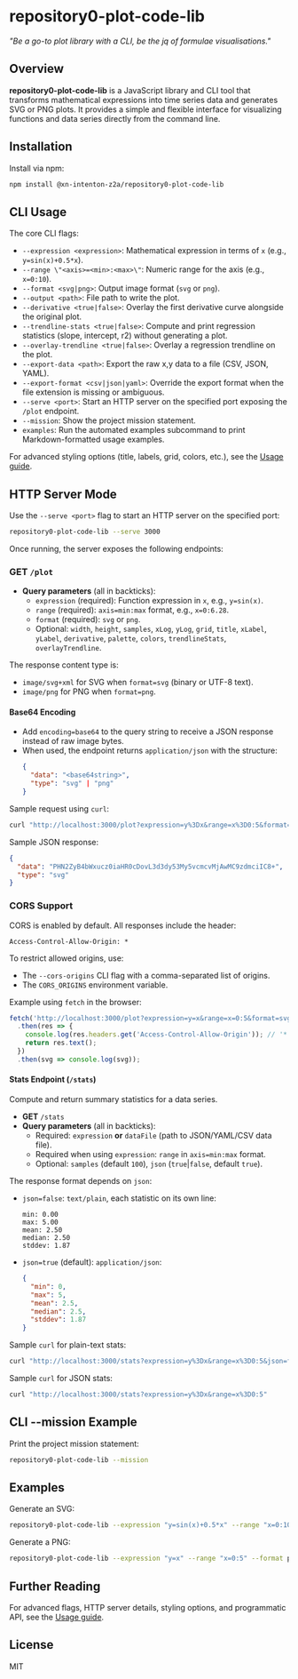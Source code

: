 # repository0-plot-code-lib

_"Be a go-to plot library with a CLI, be the jq of formulae visualisations."_

## Overview

**repository0-plot-code-lib** is a JavaScript library and CLI tool that transforms mathematical expressions into time series data and generates SVG or PNG plots. It provides a simple and flexible interface for visualizing functions and data series directly from the command line.

## Installation

Install via npm:

```sh
npm install @xn-intenton-z2a/repository0-plot-code-lib
```

## CLI Usage

The core CLI flags:

- `--expression <expression>`: Mathematical expression in terms of `x` (e.g., `y=sin(x)+0.5*x`).
- `--range \"<axis>=<min>:<max>\"`: Numeric range for the axis (e.g., `x=0:10`).
- `--format <svg|png>`: Output image format (`svg` or `png`).
- `--output <path>`: File path to write the plot.
- `--derivative <true|false>`: Overlay the first derivative curve alongside the original plot.
- `--trendline-stats <true|false>`: Compute and print regression statistics (slope, intercept, r2) without generating a plot.
- `--overlay-trendline <true|false>`: Overlay a regression trendline on the plot.
- `--export-data <path>`: Export the raw x,y data to a file (CSV, JSON, YAML).
- `--export-format <csv|json|yaml>`: Override the export format when the file extension is missing or ambiguous.
- `--serve <port>`: Start an HTTP server on the specified port exposing the `/plot` endpoint.
- `--mission`: Show the project mission statement.
- `examples`: Run the automated examples subcommand to print Markdown-formatted usage examples.

For advanced styling options (title, labels, grid, colors, etc.), see the [Usage guide](USAGE.md).

## HTTP Server Mode

Use the `--serve <port>` flag to start an HTTP server on the specified port:

```sh
repository0-plot-code-lib --serve 3000
```

Once running, the server exposes the following endpoints:

### GET `/plot`

- **Query parameters** (all in backticks):
  - `expression` (required): Function expression in `x`, e.g., `y=sin(x)`.
  - `range` (required): `axis=min:max` format, e.g., `x=0:6.28`.
  - `format` (required): `svg` or `png`.
  - Optional: `width`, `height`, `samples`, `xLog`, `yLog`, `grid`, `title`, `xLabel`, `yLabel`, `derivative`, `palette`, `colors`, `trendlineStats`, `overlayTrendline`.

The response content type is:
- `image/svg+xml` for SVG when `format=svg` (binary or UTF-8 text).
- `image/png` for PNG when `format=png`.

#### Base64 Encoding

- Add `encoding=base64` to the query string to receive a JSON response instead of raw image bytes.
- When used, the endpoint returns `application/json` with the structure:
  ```json
  {
    "data": "<base64string>",
    "type": "svg" | "png"
  }
  ```

Sample request using `curl`:
```sh
curl "http://localhost:3000/plot?expression=y%3Dx&range=x%3D0:5&format=svg&encoding=base64"
```
Sample JSON response:
```json
{
  "data": "PHN2ZyB4bWxucz0iaHR0cDovL3d3dy53My5vcmcvMjAwMC9zdmciIC8+",
  "type": "svg"
}
```

### CORS Support

CORS is enabled by default. All responses include the header:
```
Access-Control-Allow-Origin: *
```

To restrict allowed origins, use:
- The `--cors-origins` CLI flag with a comma-separated list of origins.
- The `CORS_ORIGINS` environment variable.

Example using `fetch` in the browser:
```js
fetch('http://localhost:3000/plot?expression=y=x&range=x=0:5&format=svg')
  .then(res => {
    console.log(res.headers.get('Access-Control-Allow-Origin')); // '*'
    return res.text();
  })
  .then(svg => console.log(svg));
```

#### Stats Endpoint (`/stats`)

Compute and return summary statistics for a data series.

- **GET** `/stats`
- **Query parameters** (all in backticks):
  - Required: `expression` **or** `dataFile` (path to JSON/YAML/CSV data file).
  - Required when using `expression`: `range` in `axis=min:max` format.
  - Optional: `samples` (default `100`), `json` (`true`|`false`, default `true`).

The response format depends on `json`:
- `json=false`: `text/plain`, each statistic on its own line:
  ```text
  min: 0.00
  max: 5.00
  mean: 2.50
  median: 2.50
  stddev: 1.87
  ```
- `json=true` (default): `application/json`:
  ```json
  {
    "min": 0,
    "max": 5,
    "mean": 2.5,
    "median": 2.5,
    "stddev": 1.87
  }
  ```

Sample `curl` for plain-text stats:
```sh
curl "http://localhost:3000/stats?expression=y%3Dx&range=x%3D0:5&json=false"
```

Sample `curl` for JSON stats:
```sh
curl "http://localhost:3000/stats?expression=y%3Dx&range=x%3D0:5"
```

## CLI --mission Example

Print the project mission statement:
```sh
repository0-plot-code-lib --mission
```

## Examples

Generate an SVG:
```sh
repository0-plot-code-lib --expression "y=sin(x)+0.5*x" --range "x=0:10" --format svg --output plot.svg
```

Generate a PNG:
```sh
repository0-plot-code-lib --expression "y=x" --range "x=0:5" --format png --output plot.png
```

## Further Reading

For advanced flags, HTTP server details, styling options, and programmatic API, see the [Usage guide](USAGE.md).

## License

MIT
